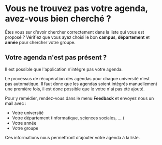 
# Vous ne trouvez pas votre agenda, avez-vous bien cherché ?

Êtes vous sur d'avoir chercher correctement dans la liste qui vous est proposé ?
Vérifiez que vous ayez choisi le bon **campus**, **département** et **année** pour chercher votre groupe.

## Votre agenda n'est pas présent ?

Il est possible que l'application n'intègre pas votre agenda.

Le processus de récupération des agendas pour chaque université n'est pas automatique.
Il faut donc que les agendas soient intègrés manuellement une première fois, il est donc possible que le votre n'ai pas été ajouté.

Pour y remédier, rendez-vous dans le menu **Feedback** et envoyez nous un mail avec :
- Votre université
- Votre département (Informatique, sciences sociales, ....) 
- Votre année
- Votre groupe

 Ces informations nous permettront d'ajouter votre agenda à la liste.
